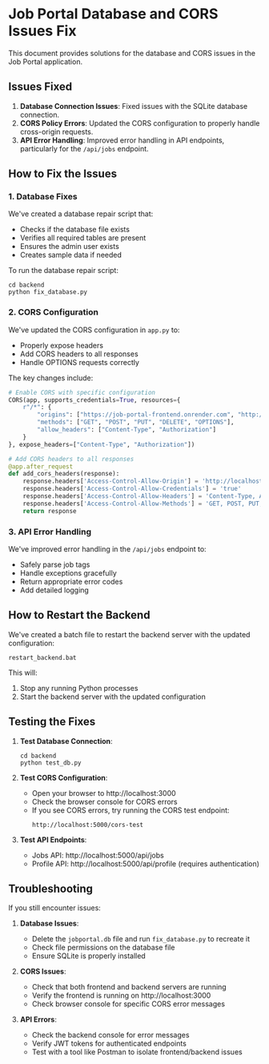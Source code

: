 # Job Portal Database and CORS Issues Fix

This document provides solutions for the database and CORS issues in the Job Portal application.

## Issues Fixed

1. **Database Connection Issues**: Fixed issues with the SQLite database connection.
2. **CORS Policy Errors**: Updated the CORS configuration to properly handle cross-origin requests.
3. **API Error Handling**: Improved error handling in API endpoints, particularly for the `/api/jobs` endpoint.

## How to Fix the Issues

### 1. Database Fixes

We've created a database repair script that:
- Checks if the database file exists
- Verifies all required tables are present
- Ensures the admin user exists
- Creates sample data if needed

To run the database repair script:

```
cd backend
python fix_database.py
```

### 2. CORS Configuration

We've updated the CORS configuration in `app.py` to:
- Properly expose headers
- Add CORS headers to all responses
- Handle OPTIONS requests correctly

The key changes include:

```python
# Enable CORS with specific configuration
CORS(app, supports_credentials=True, resources={
    r"/*": {
        "origins": ["https://job-portal-frontend.onrender.com", "http://localhost:3000"],
        "methods": ["GET", "POST", "PUT", "DELETE", "OPTIONS"],
        "allow_headers": ["Content-Type", "Authorization"]
    }
}, expose_headers=["Content-Type", "Authorization"])

# Add CORS headers to all responses
@app.after_request
def add_cors_headers(response):
    response.headers['Access-Control-Allow-Origin'] = 'http://localhost:3000'
    response.headers['Access-Control-Allow-Credentials'] = 'true'
    response.headers['Access-Control-Allow-Headers'] = 'Content-Type, Authorization'
    response.headers['Access-Control-Allow-Methods'] = 'GET, POST, PUT, DELETE, OPTIONS'
    return response
```

### 3. API Error Handling

We've improved error handling in the `/api/jobs` endpoint to:
- Safely parse job tags
- Handle exceptions gracefully
- Return appropriate error codes
- Add detailed logging

## How to Restart the Backend

We've created a batch file to restart the backend server with the updated configuration:

```
restart_backend.bat
```

This will:
1. Stop any running Python processes
2. Start the backend server with the updated configuration

## Testing the Fixes

1. **Test Database Connection**:
   ```
   cd backend
   python test_db.py
   ```

2. **Test CORS Configuration**:
   - Open your browser to http://localhost:3000
   - Check the browser console for CORS errors
   - If you see CORS errors, try running the CORS test endpoint:
     ```
     http://localhost:5000/cors-test
     ```

3. **Test API Endpoints**:
   - Jobs API: http://localhost:5000/api/jobs
   - Profile API: http://localhost:5000/api/profile (requires authentication)

## Troubleshooting

If you still encounter issues:

1. **Database Issues**:
   - Delete the `jobportal.db` file and run `fix_database.py` to recreate it
   - Check file permissions on the database file
   - Ensure SQLite is properly installed

2. **CORS Issues**:
   - Check that both frontend and backend servers are running
   - Verify the frontend is running on http://localhost:3000
   - Check browser console for specific CORS error messages

3. **API Errors**:
   - Check the backend console for error messages
   - Verify JWT tokens for authenticated endpoints
   - Test with a tool like Postman to isolate frontend/backend issues